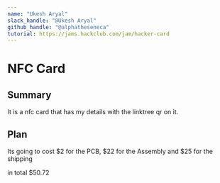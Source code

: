 ```yaml
---
name: "Ukesh Aryal"
slack_handle: "@Ukesh Aryal"
github_handle: "@alphatheseneca"
tutorial: https://jams.hackclub.com/jam/hacker-card
---
```


# NFC Card
## Summary 
It is a nfc card that has my details with the linktree qr on it. 

## Plan
Its going to cost 
$2 for the PCB, 
$22 for the Assembly and 
$25 for the shipping

in total $50.72

